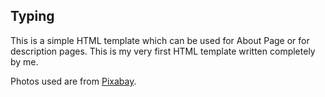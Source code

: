 ## Typing
This is a simple HTML template which can be used for About Page or for description pages.
This is my very first HTML template written completely by me.

Photos used are from [Pixabay](https://pixabay.com).


